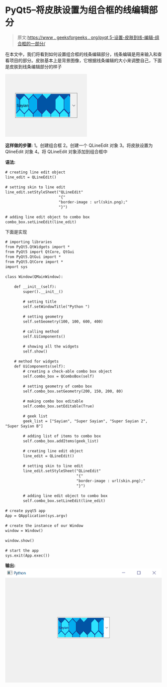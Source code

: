 # PyQt5–将皮肤设置为组合框的线编辑部分

> 原文:[https://www . geeksforgeeks . org/pyqt 5-设置-皮肤到线-编辑-组合框的一部分/](https://www.geeksforgeeks.org/pyqt5-set-skin-to-line-edit-part-of-combobox/)

在本文中，我们将看到如何设置组合框的线条编辑部分，线条编辑是用来输入和查看项目的部分。皮肤基本上是背景图像，它根据线条编辑的大小来调整自己，下面是皮肤到线条编辑部分的样子

![](img/06876d4ae3cbf86ccf4538beb90e7866.png)

**这样做的步骤:**
1。创建组合框
2。创建一个 QLineEdit 对象
3。将皮肤设置为 QlineEdit 对象
4。将 QLineEdit 对象添加到组合框中

**语法:**

```
# creating line edit object
line_edit = QLineEdit()

# setting skin to line edit
line_edit.setStyleSheet("QLineEdit"
                        "{"
                        "border-image : url(skin.png);"
                        "}")

# adding line edit object to combo box
combo_box.setLineEdit(line_edit)

```

下面是实现

```
# importing libraries
from PyQt5.QtWidgets import * 
from PyQt5 import QtCore, QtGui
from PyQt5.QtGui import * 
from PyQt5.QtCore import * 
import sys

class Window(QMainWindow):

    def __init__(self):
        super().__init__()

        # setting title
        self.setWindowTitle("Python ")

        # setting geometry
        self.setGeometry(100, 100, 600, 400)

        # calling method
        self.UiComponents()

        # showing all the widgets
        self.show()

    # method for widgets
    def UiComponents(self):
        # creating a check-able combo box object
        self.combo_box = QComboBox(self)

        # setting geometry of combo box
        self.combo_box.setGeometry(200, 150, 200, 80)

        # making combo box editable
        self.combo_box.setEditable(True)

        # geek list
        geek_list = ["Sayian", "Super Sayian", "Super Sayian 2", "Super Sayian B"]

        # adding list of items to combo box
        self.combo_box.addItems(geek_list)

        # creating line edit object
        line_edit = QLineEdit()

        # setting skin to line edit
        line_edit.setStyleSheet("QLineEdit"
                                "{"
                                "border-image : url(skin.png);"
                                "}")

        # adding line edit object to combo box
        self.combo_box.setLineEdit(line_edit)

# create pyqt5 app
App = QApplication(sys.argv)

# create the instance of our Window
window = Window()

window.show()

# start the app
sys.exit(App.exec())
```

**输出:** ![](img/5910c6cb2dbfa8053d5440f30cdeda71.png)